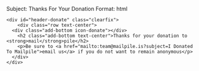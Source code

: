 Subject: Thanks For Your Donation
Format: html

	<div id="header-donate" class="clearfix">
		<div class="row text-center">
      <div class="add-bottom icon-donate"></div>
	    <h2 class="add-bottom text-center">Thanks for your donation to <strong>mail</strong>pile</h2>
	    <p>Be sure to <a href="mailto:team@mailpile.is?subject=I Donated To Mailpile">email us</a> if you do not want to remain anonymous</p>
	  </div>
	</div>

